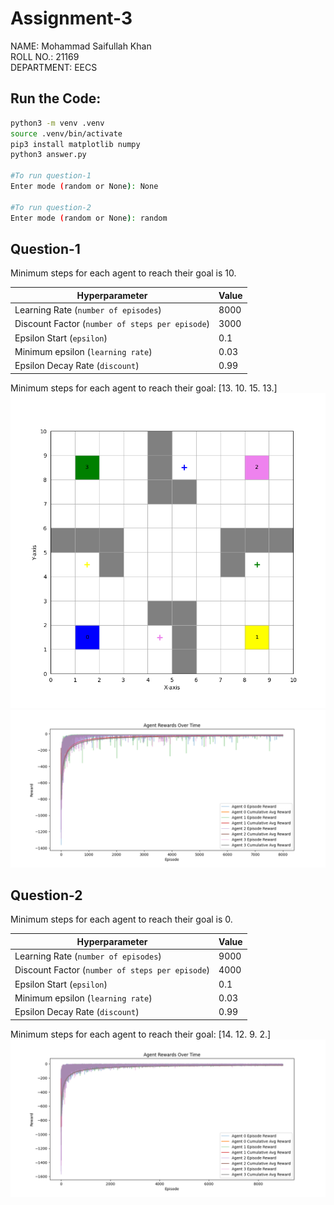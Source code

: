 # Assignment-3

NAME: Mohammad Saifullah Khan  
ROLL NO.: 21169  
DEPARTMENT: EECS

## Run the Code:
```bash
python3 -m venv .venv
source .venv/bin/activate
pip3 install matplotlib numpy
python3 answer.py

#To run question-1
Enter mode (random or None): None

#To run question-2
Enter mode (random or None): random
```

## Question-1
Minimum steps for each agent to reach their goal is 10.  

| Hyperparameter | Value |
| -------------- | -------------- |
| Learning Rate (```number of episodes```) | 8000 |
| Discount Factor (```number of steps per episode```) | 3000 |
| Epsilon Start (```epsilon```) | 0.1 |
| Minimum epsilon (```learning rate```) | 0.03 |
| Epsilon Decay Rate (```discount```) | 0.99 |

Minimum steps for each agent to reach their goal: [13. 10. 15. 13.]  
![mapf_env.png](mapf_env.png)  
![agent_rewards_fixed.png](agent_rewards_fixed.png)


## Question-2
Minimum steps for each agent to reach their goal is 0. 

| Hyperparameter | Value |
| -------------- | -------------- |
| Learning Rate (```number of episodes```) | 9000 |
| Discount Factor (```number of steps per episode```) | 4000  |
| Epsilon Start (```epsilon```) | 0.1 |
| Minimum epsilon (```learning rate```) | 0.03 |
| Epsilon Decay Rate (```discount```) | 0.99 |  

Minimum steps for each agent to reach their goal: [14. 12. 9. 2.]   
![agent_rewards_random.png](agent_rewards_random.png)




